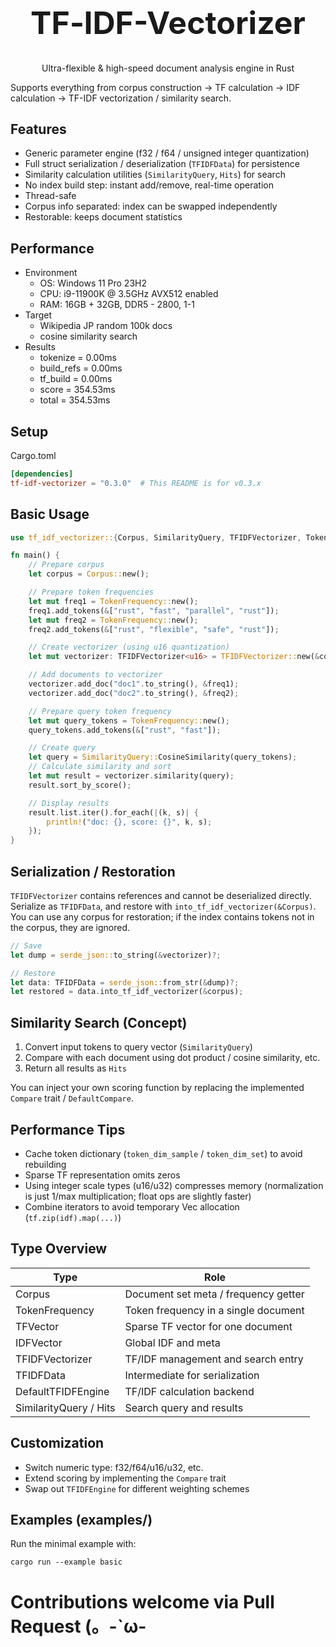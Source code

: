 <div align="center">
<h1 style="font-size: 50px">TF‑IDF-Vectorizer</h1>
<p>Ultra-flexible & high-speed document analysis engine in Rust</p>
</div>

Supports everything from corpus construction → TF calculation → IDF calculation → TF-IDF vectorization / similarity search.

## Features
- Generic parameter engine (f32 / f64 / unsigned integer quantization)
- Full struct serialization / deserialization (`TFIDFData`) for persistence
- Similarity calculation utilities (`SimilarityQuery`, `Hits`) for search
- No index build step: instant add/remove, real-time operation
- Thread-safe
- Corpus info separated: index can be swapped independently
- Restorable: keeps document statistics

## Performance
- Environment
  - OS: Windows 11 Pro 23H2
  - CPU: i9-11900K @ 3.5GHz AVX512 enabled
  - RAM: 16GB + 32GB, DDR5 - 2800, 1-1
- Target
  - Wikipedia JP random 100k docs
  - cosine similarity search
- Results
  - tokenize = 0.00ms
  - build_refs = 0.00ms
  - tf_build = 0.00ms
  - score = 354.53ms
  - total = 354.53ms

## Setup
Cargo.toml
```toml
[dependencies]
tf-idf-vectorizer = "0.3.0"  # This README is for v0.3.x
```

## Basic Usage

```rust
use tf_idf_vectorizer::{Corpus, SimilarityQuery, TFIDFVectorizer, TokenFrequency};

fn main() {
    // Prepare corpus
    let corpus = Corpus::new();

    // Prepare token frequencies
    let mut freq1 = TokenFrequency::new();
    freq1.add_tokens(&["rust", "fast", "parallel", "rust"]);
    let mut freq2 = TokenFrequency::new();
    freq2.add_tokens(&["rust", "flexible", "safe", "rust"]);

    // Create vectorizer (using u16 quantization)
    let mut vectorizer: TFIDFVectorizer<u16> = TFIDFVectorizer::new(&corpus);

    // Add documents to vectorizer
    vectorizer.add_doc("doc1".to_string(), &freq1);
    vectorizer.add_doc("doc2".to_string(), &freq2);

    // Prepare query token frequency
    let mut query_tokens = TokenFrequency::new();
    query_tokens.add_tokens(&["rust", "fast"]);

    // Create query
    let query = SimilarityQuery::CosineSimilarity(query_tokens);
    // Calculate similarity and sort
    let mut result = vectorizer.similarity(query);
    result.sort_by_score();

    // Display results
    result.list.iter().for_each(|(k, s)| {
        println!("doc: {}, score: {}", k, s);
    });
}
```

## Serialization / Restoration
`TFIDFVectorizer` contains references and cannot be deserialized directly.  
Serialize as `TFIDFData`, and restore with `into_tf_idf_vectorizer(&Corpus)`.
You can use any corpus for restoration; if the index contains tokens not in the corpus, they are ignored.

```rust
// Save
let dump = serde_json::to_string(&vectorizer)?;

// Restore
let data: TFIDFData = serde_json::from_str(&dump)?;
let restored = data.into_tf_idf_vectorizer(&corpus);
```

## Similarity Search (Concept)
1. Convert input tokens to query vector (`SimilarityQuery`)
2. Compare with each document using dot product / cosine similarity, etc.
3. Return all results as `Hits`

You can inject your own scoring function by replacing the implemented `Compare` trait / `DefaultCompare`.

## Performance Tips
- Cache token dictionary (`token_dim_sample` / `token_dim_set`) to avoid rebuilding
- Sparse TF representation omits zeros
- Using integer scale types (u16/u32) compresses memory (normalization is just 1/max multiplication; float ops are slightly faster)
- Combine iterators to avoid temporary Vec allocation (`tf.zip(idf).map(...)`)

## Type Overview
| Type                | Role                                 |
|---------------------|--------------------------------------|
| Corpus              | Document set meta / frequency getter |
| TokenFrequency      | Token frequency in a single document |
| TFVector            | Sparse TF vector for one document    |
| IDFVector           | Global IDF and meta                  |
| TFIDFVectorizer     | TF/IDF management and search entry   |
| TFIDFData           | Intermediate for serialization       |
| DefaultTFIDFEngine  | TF/IDF calculation backend           |
| SimilarityQuery / Hits | Search query and results          |

## Customization
- Switch numeric type: f32/f64/u16/u32, etc.
- Extend scoring by implementing the `Compare` trait
- Swap out `TFIDFEngine` for different weighting schemes

## Examples (examples/)
Run the minimal example with:
```
cargo run --example basic
```

# Contributions welcome via Pull Request (。-`ω-